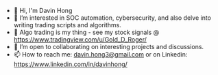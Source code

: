 - 👋 Hi, I'm Davin Hong
- 👀 I’m interested in SOC automation, cybersecurity, and also delve into writing trading scripts and algorithms.
- 🌱 Algo trading is my thing - see my stock signals @ https://www.tradingview.com/u/Gold_D_Roger/
- 💞️ I’m open to collaborating on interesting projects and discussions.
- 📫 How to reach me: davin.hong3@gmail.com or on Linkedin: https://www.linkedin.com/in/davinhong/

<!---
davincico/davincico is a ✨ special ✨ repository because its `README.md` (this file) appears on your GitHub profile.
You can click the Preview link to take a look at your changes.
--->

